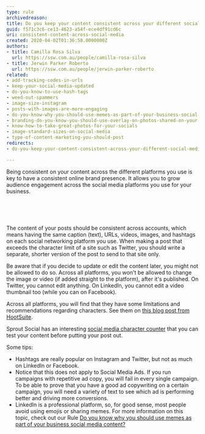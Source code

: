 ```yaml
---
type: rule
archivedreason: 
title: Do you keep your content consistent across your different social media platforms?
guid: f571c3c6-ce13-4623-a54f-ece4df91cd6c
uri: consistent-content-across-social-media
created: 2020-04-02T01:36:58.0000000Z
authors:
- title: Camilla Rosa Silva
  url: https://ssw.com.au/people/camilla-rosa-silva
- title: Jerwin Parker Roberto
  url: https://ssw.com.au/people/jerwin-parker-roberto
related:
- add-tracking-codes-in-urls
- keep-your-social-media-updated
- do-you-know-to-use-hash-tags
- weed-out-spammers
- image-size-instagram
- posts-with-images-are-more-engaging
- do-you-know-why-you-should-use-memes-as-part-of-your-business-social-media-content
- branding-do-you-know-you-should-use-overlay-on-photos-shared-on-your-social-media
- know-how-to-take-great-photos-for-your-socials
- image-standard-sizes-on-social-media
- type-of-content-marketing-you-should-post
redirects:
- do-you-keep-your-content-consistent-across-your-different-social-media-platforms

---
```



Being consistent on your content across the different platforms you use is key to have a consistent online&#160;brand presence. It allows you to grow audience engagement across the&#160;social media platforms you use for your business.<br><div><br></div>
<br><excerpt class='endintro'></excerpt><br>
<p>​​​The content of your posts should be consistent&#160;across accounts, which means having the same&#160;caption (text),&#160;URLs, videos, images, and hashtags on each social networking&#160;platform you use.&#160;When making a post that exceeds the character limit of a site such as Twitter, you should write a separate, shorter version of the post to send to that site only.&#160;​<br></p><p>Be aware that if you decide to update or edit the content later, you might not be allowed to do so. Across all platforms, you won't be allowed to change the image or video (if added straight to the platform),&#160;after it's published.&#160;On Twitter, you cannot edit anything. On LinkedIn, you cannot edit&#160;a video thumbnail&#160;too (while you can on Facebook).&#160;</p><p>Across all platforms, you will find that they&#160;have some limitations and recommendations regarding characters. See them on <a href="https&#58;//blog.hootsuite.com/ideal-social-media-post-length/">this blog post from HootSuite</a>.<br></p><p>​Sprout Social has an interesting&#160;<a href="https&#58;//sproutsocial.com/insights/social-media-character-counter/">social media character counter</a> that you can test your content before putting your post out.</p><p>Some tips&#58;<br></p><ul><li>Hashtags are really&#160;popular on Instagram and Twitter, but not as much on LinkedIn or Facebook.<br></li><li>Notice that this does not apply to Social Media Ads. If you run campaigns with repetitive ad copy, you will fail in every single campaign. To be able to prove that you have a good ad copywriting on a certain campaign, you will&#160;need a variety of text&#160;to see which ad is performing better and driving more conversions.<br></li><li>LinkedIn is a professional platform, so, for good sense, most people avoid using emojis or sharing memes. For more information on this topic, check out our Rule&#160;<a href="/_layouts/15/FIXUPREDIRECT.ASPX?WebId=3dfc0e07-e23a-4cbb-aac2-e778b71166a2&amp;TermSetId=07da3ddf-0924-4cd2-a6d4-a4809ae20160&amp;TermId=a79d64e4-ed1b-441a-9db1-95e1777c7b12">Do you know why you should use memes as part of your business social media content?​</a></li></ul><p></p><p>​<br></p>


